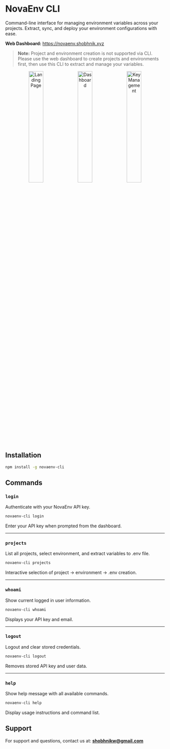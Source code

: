 # NovaEnv CLI

Command-line interface for managing environment variables across your projects. Extract, sync, and deploy your environment configurations with ease.

**Web Dashboard:** https://novaenv.shobhnik.xyz

> **Note:** Project and environment creation is not supported via CLI. Please use the web dashboard to create projects and environments first, then use this CLI to extract and manage your variables.

<div align="center">
  <img src="https://files.catbox.moe/14pv7w.png" alt="Landing Page" width="30%" />
  <img src="https://files.catbox.moe/uicy1p.png" alt="Dashboard" width="30%" />
  <img src="https://files.catbox.moe/j45u7g.png" alt="Key Management" width="30%" />
</div>

## Installation

```bash
npm install -g novaenv-cli
```

## Commands

### `login`
Authenticate with your NovaEnv API key.

```bash
novaenv-cli login
```

Enter your API key when prompted from the dashboard.

---

### `projects`
List all projects, select environment, and extract variables to .env file.

```bash
novaenv-cli projects
```

Interactive selection of project → environment → .env creation.

---

### `whoami`
Show current logged in user information.

```bash
novaenv-cli whoami
```

Displays your API key and email.

---

### `logout`
Logout and clear stored credentials.

```bash
novaenv-cli logout
```

Removes stored API key and user data.

---

### `help`
Show help message with all available commands.

```bash
novaenv-cli help
```

Display usage instructions and command list.

## Support

For support and questions, contact us at: **shobhnikw@gmail.com**